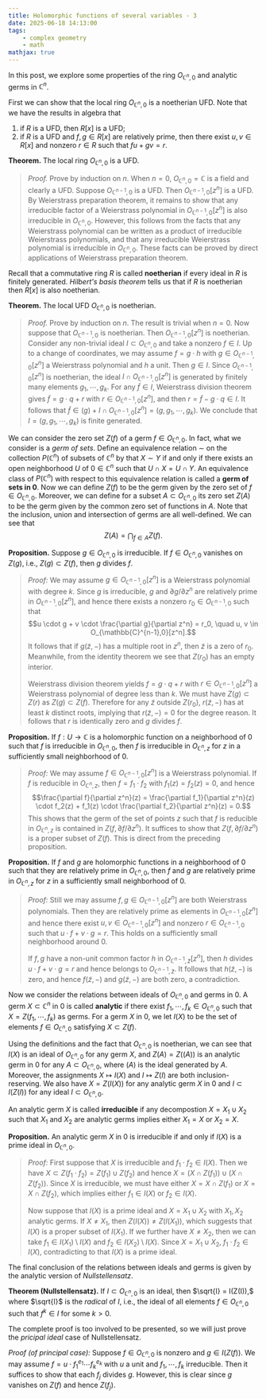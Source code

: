 ```yaml
---
title: Holomorphic functions of several variables - 3
date: 2025-06-18 14:13:00
tags:
	- complex geometry
	- math
mathjax: true
---
```


In this post, we explore some properties of the ring $O_{\mathbb{C}^n,0}$ and analytic germs in $\mathbb{C}^n$.

<!-- UFD & notherian -->

First we can show that the local ring $O_{\mathbb{C}^n,0}$ is a noetherian UFD. Note that we have the results in algebra that 

1. if $R$ is a UFD, then $R[x]$ is a UFD;
2. if $R$ is a UFD and $f, g \in R[x]$ are relatively prime, then there exist $u, v \in R[x]$ and nonzero $r \in R$ such that $fu + gv = r$.

**Theorem.** The local ring $O_{\mathbb{C}^n,0}$ is a UFD.

> *Proof.* Prove by induction on $n$. When $n = 0$, $O_{\mathbb{C}^n,0} = \mathbb{C}$ is a field and clearly a UFD. Suppose $O_{\mathbb{C}^{n-1},0}$ is a UFD. Then $O_{\mathbb{C}^{n-1},0}[z^n]$ is a UFD. By Weierstrass preparation theorem, it remains to show that any irreducible factor of a Weierstrass polynomial in $O_{\mathbb{C}^{n-1},0}[z^n]$ is also irreducible in $O_{\mathbb{C}^n,0}$. However, this follows from the facts that any Weierstrass polynomial can be written as a product of irreducible Weierstrass polynomials, and that any irreducible Weierstrass polynomial is irreducible in $O_{\mathbb{C}^n,0}$. These facts can be proved by direct applications of Weierstrass preparation theorem.  

Recall that a commutative ring $R$ is called **noetherian** if every ideal in $R$ is finitely generated. *Hilbert's basis theorem* tells us that if $R$ is noetherian then $R[x]$ is also noetherian. 

**Theorem.** The local UFD $O_{\mathbb{C}^n,0}$ is noetherian.

> *Proof.* Prove by induction on $n$. The result is trivial when $n = 0$. Now suppose that $O_{\mathbb{C}^{n-1},0}$ is noetherian. Then $O_{\mathbb{C}^{n-1},0}[z^n]$ is noetherian. Consider any non-trivial ideal $I \subset O_{\mathbb{C}^n,0}$ and take a nonzero $f \in I$. Up to a change of coordinates, we may assume $f = g \cdot h$ with $g \in O_{\mathbb{C}^{n-1},0}[z^n]$ a Weierstrass polynomial and $h$ a unit. Then $g \in I$. Since $O_{\mathbb{C}^{n-1},0}[z^n]$ is noetherian, the ideal $I \cap O_{\mathbb{C}^{n-1},0}[z^n]$ is generated by finitely many elements $g_1, \cdots, g_k$. For any $\tilde{f} \in I$, Weierstrass division theorem gives $\tilde{f} = g \cdot q + r$ with $r \in O_{\mathbb{C}^{n-1},0}[z^n]$, and then $r = \tilde{f} - g \cdot q \in I$. It follows that $\tilde{f} \in (g) + I \cap O_{\mathbb{C}^{n-1},0}[z^n] = (g, g_1, \cdots, g_k)$. We conclude that $I = (g, g_1, \cdots, g_k)$ is finite generated. 

<!-- weak Nullstellensatz & local invariance -->

We can consider the zero set $Z(f)$ of a germ $f \in O_{\mathbb{C}^n,0}$. In fact, what we consider is a *germ of sets*. Define an equivalence relation $\sim$ on the collection $P(\mathbb{C}^n)$ of subsets of $\mathbb{C}^n$ by that $X \sim Y$ if and only if there exists an open neighborhood $U$ of $0 \in \mathbb{C}^n$ such that $U \cap X = U \cap Y$. An equivalence class of $P(\mathbb{C}^n)$ with respect to this equivalence relation is called a **germ of sets in $0$**. Now we can define $Z(f)$ to be the germ given by the zero set of $f \in O_{\mathbb{C}^n,0}$. Moreover, we can define for a subset $A \subset O_{\mathbb{C}^n,0}$ its zero set $Z(A)$ to be the germ given by the common zero set of functions in $A$. Note that the inclusion, union and intersection of germs are all well-defined. We can see that $$Z(A) = \bigcap_{f \in A} Z(f).$$ 

**Proposition.** Suppose $g \in O_{\mathbb{C}^n,0}$ is irreducible. If $f \in O_{\mathbb{C}^n,0}$ vanishes on $Z(g)$, i.e., $Z(g) \subset Z(f)$, then $g$ divides $f$. 

> *Proof:* We may assume $g \in O_{\mathbb{C}^{n-1},0}[z^n]$ is a Weierstrass polynomial with degree $k$. Since $g$ is irreducible, $g$ and $\partial g / \partial z^n$ are relatively prime in $O_{\mathbb{C}^{n-1},0}[z^n]$, and hence there exists a nonzero $r_0 \in O_{\mathbb{C}^{n-1},0}$ such that $$u \cdot g + v \cdot \frac{\partial g}{\partial z^n} = r_0, \quad u, v \in O_{\mathbb{C}^{n-1},0}[z^n].$$ It follows that if $g(\tilde{z},-)$ has a multiple root in $z^n$, then $\tilde{z}$ is a zero of $r_0$. Meanwhile, from the identity theorem we see that $Z(r_0)$ has an empty interior. 
> 
> Weierstrass division theorem yields $f = g \cdot q + r$ with $r \in O_{\mathbb{C}^{n-1},0}[z^n]$ a Weierstrass polynomial of degree less than $k$. We must have $Z(g) \subset Z(r)$ as $Z(g) \subset Z(f)$. Therefore for any $\tilde{z}$ outside $Z(r_0)$, $r(\tilde{z},-)$ has at least $k$ distinct roots, implying that $r(\tilde{z},-) = 0$ for the degree reason. It follows that $r$ is identically zero and $g$ divides $f$.

**Proposition.** If $f : U \to \mathbb{C}$ is a holomorphic function on a neighborhood of $0$ such that $f$ is irreducible in $O_{\mathbb{C}^n,0}$, then $f$ is irreducible in $O_{\mathbb{C}^n,z}$ for $z$ in a sufficiently small neighborhood of $0$. 

> *Proof:* We may assume $f \in O_{\mathbb{C}^{n-1},0}[z^n]$ is a Weierstrass polynomial. If $f$ is reducible in $O_{\mathbb{C}^n,z}$, then $f = f_1 \cdot f_2$ with $f_1(z) = f_2(z) = 0$, and hence $$\frac{\partial f}{\partial z^n}(z) = \frac{\partial f_1}{\partial z^n}(z) \cdot f_2(z) + f_1(z) \cdot \frac{\partial f_2}{\partial z^n}(z) = 0.$$ This shows that the germ of the set of points $z$ such that $f$ is reducible in $O_{\mathbb{C}^n,z}$ is contained in $Z(f, \partial f / \partial z^n)$. It suffices to show that $Z(f, \partial f / \partial z^n)$ is a proper subset of $Z(f)$. This is direct from the preceding proposition. 

**Proposition.** If $f$ and $g$ are holomorphic functions in a neighborhood of $0$ such that they are relatively prime in $O_{\mathbb{C}^n,0}$, then $f$ and $g$ are relatively prime in $O_{\mathbb{C}^n,z}$ for $z$ in a sufficiently small neighborhood of $0$. 

> *Proof:* Still we may assume $f, g \in O_{\mathbb{C}^{n-1},0}[z^n]$ are both Weierstrass polynomials. Then they are relatively prime as elements in $O_{\mathbb{C}^{n-1},0}[z^n]$ and hence there exist $u, v \in O_{\mathbb{C}^{n-1},0}[z^n]$ and nonzero $r \in O_{\mathbb{C}^{n-1},0}$ such that $u \cdot f + v \cdot g = r$. This holds on a sufficiently small neighborhood around $0$. 
>
> If $f, g$ have a non-unit common factor $h$ in $O_{\mathbb{C}^{n-1},\tilde{z}}[z^n]$, then $h$ divides $u \cdot f + v \cdot g = r$ and hence belongs to $O_{\mathbb{C}^{n-1},\tilde{z}}$. It follows that $h(\tilde{z},-)$ is zero, and hence $f(\tilde{z},-)$  and $g(\tilde{z},-)$ are both zero, a contradiction. 

<!-- correspondence between ideals and germs -->

Now we consider the relations between ideals of $O_{\mathbb{C}^n,0}$ and germs in $0$. A germ $X \subset \mathbb{C}^n$ in $0$ is called **analytic** if there exist $f_1, \cdots, f_k \in O_{\mathbb{C}^n,0}$ such that $X = Z(f_1, \cdots, f_k)$ as germs. For a germ $X$ in $0$, we let $I(X)$ to be the set of elements $f \in O_{\mathbb{C}^n,0}$ satisfying $X \subset Z(f)$. 

Using the definitions and the fact that $O_{\mathbb{C}^n,0}$ is noetherian, we can see that $I(X)$ is an ideal of $O_{\mathbb{C}^n,0}$ for any germ $X$, and $Z(A) = Z((A))$ is an analytic germ in $0$ for any $A \subset O_{\mathbb{C}^n,0}$, where $(A)$ is the ideal generated by $A$. Moreover, the assignments $X \mapsto I(X)$ and $I \mapsto Z(I)$ are both inclusion-reserving. We also have $X = Z(I(X))$ for any analytic germ $X$ in $0$ and $I \subset I(Z(I))$ for any ideal $I \subset O_{\mathbb{C}^n,0}$. 

An analytic germ $X$ is called **irreducible** if any decompostion $X = X_1 \cup X_2$ such that $X_1$ and $X_2$ are analytic germs implies either $X_1 = X$ or $X_2 = X$. 

**Proposition.** An analytic germ $X$ in $0$ is irreducible if and only if $I(X)$ is a prime ideal in $O_{\mathbb{C}^n,0}$.

> *Proof:* First suppose that $X$ is irreducible and $f_1 \cdot f_2 \in I(X)$. Then we have $X \subset Z(f_1 \cdot f_2) = Z(f_1) \cup Z(f_2)$ and hence $X = (X \cap Z(f_1)) \cup (X \cap Z(f_2))$. Since $X$ is irreducible, we must have either $X = X \cap Z(f_1)$ or $X = X \cap Z(f_2)$, which implies either $f_1 \in I(X)$ or $f_2 \in I(X)$. 
>
> Now suppose that $I(X)$ is a prime ideal and $X = X_1 \cup X_2$ with $X_1, X_2$ analytic germs. If $X \neq X_1$, then $Z(I(X)) \neq Z(I(X_1))$, which suggests that $I(X)$ is a proper subset of $I(X_1)$. If we further have $X \neq X_2$, then we can take $f_1 \in I(X_1) \setminus I(X)$ and $f_2 \in I(X_2) \setminus I(X)$. Since $X = X_1 \cup X_2$, $f_1 \cdot f_2 \in I(X)$, contradicting to that $I(X)$ is a prime ideal. 

The final conclusion of the relations between ideals and germs is given by the analytic version of *Nullstellensatz*. 

**Theorem (Nullstellensatz).** If $I \subset O_{\mathbb{C}^n,0}$ is an ideal, then $\sqrt{I} = I(Z(I)),$ where $\sqrt{I}$ is the *radical* of $I$, i.e., the ideal of all elements $f \in O_{\mathbb{C}^n,0}$ such that $f^k \in I$ for some $k > 0$. 

The complete proof is too involved to be presented, so we will just prove the *pricipal ideal* case of Nullstellensatz.

*Proof (of principal case):* Suppose $f \in O_{\mathbb{C}^n,0}$ is nonzero and $g \in I(Z(f))$. We may assume $f = u \cdot f_1^{e_1} \cdots f_k^{e_k}$ with $u$ a unit and $f_1, \cdots, f_k$ irreducible. Then it suffices to show that each $f_j$ divides $g$. However, this is clear since $g$ vanishes on $Z(f)$ and hence $Z(f_j)$. 